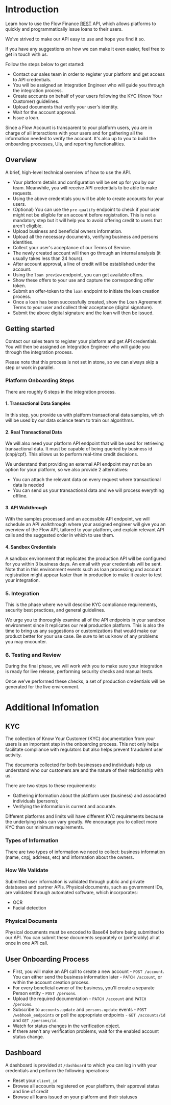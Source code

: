 # Introduction

Learn how to use the Flow Finance [REST](http://en.wikipedia.org/wiki/Representational_State_Transfer) API, which allows platforms to quickly and programmatically issue loans to their users.

We've strived to make our API easy to use and hope you find it so.

If you have any suggestions on how we can make it even easier, feel free to get in touch with us.

Follow the steps below to get started:

  * Contact our sales team in order to register your platform and get access to API credentials.
  * You will be assigned an Integration Engineer who will guide you through the integration process.
  * Create accounts on behalf of your users following the KYC (Know Your Customer) guidelines.
  * Upload documents that verify your user's identity.
  * Wait for the account approval.
  * Issue a loan.

Since a Flow Account is transparent to your platform users, you are in charge of all interactions with your users and for gathering all the information needed to verify the account. It's also up to you to build the onboarding processes, UIs, and reporting functionalities.

## Overview

A brief, high-level technical overview of how to use the API.

* Your platform details and configuration will be set up for you by our team. Meanwhile, you will receive API credentials to be able to make requests.
* Using the above credentials you will be able to create accounts for your users.
* (Optional) You can use the `pre-qualify` endpoint to check if your user might not be eligible for an account before registration. This is not a mandatory step but it will help you to avoid offering credit to users that aren't eligible.
* Upload business and beneficial owners information.
* Upload all the necessary documents, verifying business and persons identities.
* Collect your user's acceptance of our Terms of Service.
* The newly created account will then go through an internal analysis (it usually takes less than 24 hours).
* After account approval, a line of credit will be established under the account.
* Using the `loan preview` endpoint, you can get available offers.
* Show these offers to your use and capture the corresponding offer token.
* Submit an offer-token to the `loan` endpoint to initiate the loan creation process.
* Once a loan has been successfully created, show the Loan Agreement Terms to your user and collect their acceptance (digital signature).
* Submit the above digital signature and the loan will then be issued.


## Getting started

<aside class="notice">
Contact our sales team to register your platform and get API credentials.
You will then be assigned an Integration Engineer who will guide you through the integration process.

Please note that this process is not set in stone, so we can always skip a step or work in parallel.
</aside>

### Platform Onboarding Steps
There are roughly 6 steps in the integration process.

#### 1. Transactional Data Samples
In this step, you provide us with platform transactional data samples, which will be used by our data science team to train our algorithms.

#### 2. Real Transactional Data
We will also need your platform API endpoint that will be used for retrieving transactional data. It must be capable of being queried by business id (cnpj/cpf). This allows us to perform real-time credit decisions.

We understand that providing an external API endpoint may not be an option for your platform, so we also provide 2 alternatives:
* You can attach the relevant data on every request where transactional data is needed
* You can send us your transactional data and we will process everything offline.

#### 3. API Walkthrough
With the samples processed and an accessible API endpoint, we will schedule an API walkthrough where your assigned engineer will give you an overview of the Flow API, tailored to your platform, and explain relevant API calls and the suggested order in which to use them.

#### 4. Sandbox Credentials
A sandbox environment that replicates the production API will be configured for you within 3 business days.
An email with your credentials will be sent. Note that in this environment events such as loan processing and account registration might appear faster than in production to make it easier to test your integration.

### 5. Integration
This is the phase where we will describe KYC compliance requirements, security best practices, and general guidelines.

We urge you to thoroughly examine all of the API endpoints in your sandbox environment since it replicates our real production platform. This is also the time to bring us any suggestions or customizations that would make our product better for your use case. Be sure to let us know of any problems you may encounter.

### 6. Testing and Review
During the final phase, we will work with you to make sure your integration is ready for live release, performing security checks and manual tests.

Once we've performed these checks, a set of production credentials will be generated for the live environment.

# Additional Infomation

## KYC

The collection of Know Your Customer (KYC) documentation from your users is an important step in the onboarding process.
This not only helps facilitate compliance with regulators but also helps prevent fraudulent user activity.

The documents collected for both businesses and individuals help us understand who our customers are and the nature of their relationship with us.

There are two steps to these requirements:
  * Gathering information about the platform user (business) and associated individuals (persons);
  * Verifying the information is current and accurate.

Different platforms and limits will have different KYC requirements because the underlying risks can vary greatly. We encourage you to collect more KYC than our minimum requirements.

### Types of Information

There are two types of information we need to collect: business information (name, cnpj, address, etc) and information about the owners.


### How We Validate
Submitted user information is validated through public and private databases and partner APIs.
Physical documents, such as government IDs, are validated through automated software, which incorporates:

  * OCR
  * Facial detection


### Physical Documents
Physical documents must be encoded to Base64 before being submitted to our API.
You can submit these documents separately or (preferably) all at once in one API call.


## User Onboarding Process

  * First, you will make an API call to create a new account - `POST /account`. You can either send the business information later - `PATCH /account`, or within the account creation process.
  * For every beneficial owner of the business, you'll create a separate Person entity - `POST /persons`.
  * Upload the required documentation - `PATCH /account` and `PATCH /persons`.
  * Subscribe to `accounts.update` and `persons.update` events - `POST /webhook_endpoints` or poll the appropriate endpoints - `GET /accounts/id` and `GET /persons/id`.
  * Watch for status changes in the verification object.
  * If there aren't any verification problems, wait for the enabled account status change.


## Dashboard

A dashboard is provided at `/dashboard` to which you can log in with your credentials and perform the following operations:
- Reset your `client_id`
- Browse all accounts registered on your platform, their approval status and line of credit
- Browse all loans issued on your platform and their statuses
